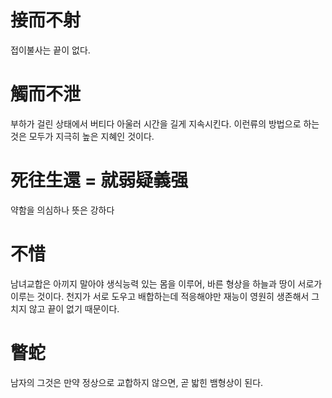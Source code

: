 # 接而不射
접이불사는 끝이 없다.

# 觸而不泄
부하가 걸린 상태에서 버티다
아울러 시간을 길게 지속시킨다. 
이런류의 방법으로 하는 것은 모두가 지극히 높은 지혜인 것이다. 

# 死往生還 = 就弱疑義强
약함을 의심하나 뜻은 강하다

# 不惜
남녀교합은 아끼지 말아야 생식능력 있는 몸을 이루어, 바른 형상을 하늘과 땅이 서로가 이루는 것이다.
천지가 서로 도우고 배합하는데 적응해야만 재능이 영원히 생존해서 그치지 않고 끝이 없기 때문이다.

# 瞥蛇
남자의 그것은 만약 정상으로 교합하지 않으면, 곧 밟힌 뱀형상이 된다.

